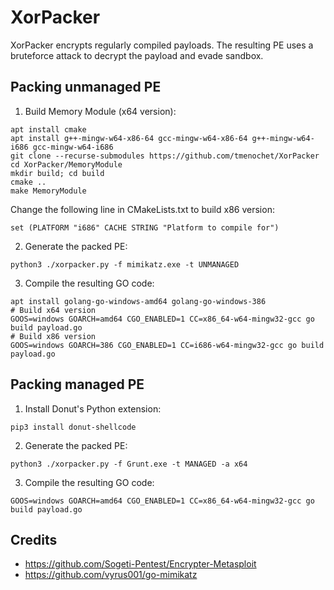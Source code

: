 # XorPacker

XorPacker encrypts regularly compiled payloads. The resulting PE uses a bruteforce attack to decrypt the payload and evade sandbox.


## Packing unmanaged PE

1. Build Memory Module (x64 version):

```
apt install cmake
apt install g++-mingw-w64-x86-64 gcc-mingw-w64-x86-64 g++-mingw-w64-i686 gcc-mingw-w64-i686
git clone --recurse-submodules https://github.com/tmenochet/XorPacker
cd XorPacker/MemoryModule
mkdir build; cd build
cmake ..
make MemoryModule
```

Change the following line in CMakeLists.txt to build x86 version:

```
set (PLATFORM "i686" CACHE STRING "Platform to compile for")
```

2. Generate the packed PE:

```
python3 ./xorpacker.py -f mimikatz.exe -t UNMANAGED
```

3. Compile the resulting GO code:

```
apt install golang-go-windows-amd64 golang-go-windows-386
# Build x64 version
GOOS=windows GOARCH=amd64 CGO_ENABLED=1 CC=x86_64-w64-mingw32-gcc go build payload.go
# Build x86 version
GOOS=windows GOARCH=386 CGO_ENABLED=1 CC=i686-w64-mingw32-gcc go build payload.go
```


## Packing managed PE

1. Install Donut's Python extension:

```
pip3 install donut-shellcode
```

2. Generate the packed PE:

```
python3 ./xorpacker.py -f Grunt.exe -t MANAGED -a x64
```

3. Compile the resulting GO code:

```
GOOS=windows GOARCH=amd64 CGO_ENABLED=1 CC=x86_64-w64-mingw32-gcc go build payload.go
```


## Credits

* https://github.com/Sogeti-Pentest/Encrypter-Metasploit
* https://github.com/vyrus001/go-mimikatz
